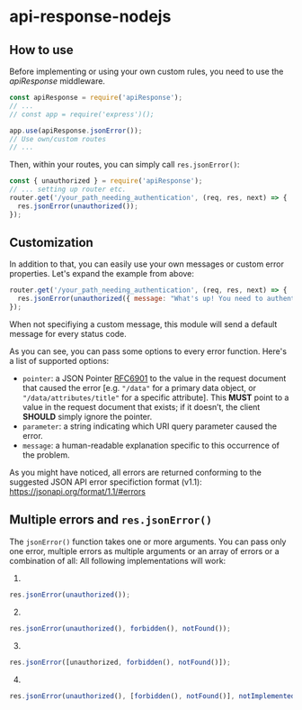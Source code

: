# api-response-nodejs

## How to use
Before implementing or using your own custom rules, you need to use the _apiResponse_ middleware.

```js
const apiResponse = require('apiResponse');
// ...
// const app = require('express')();

app.use(apiResponse.jsonError());
// Use own/custom routes
// ...
```

Then, within your routes, you can simply call `res.jsonError()`: 
```js
const { unauthorized } = require('apiResponse');
// ... setting up router etc.
router.get('/your_path_needing_authentication', (req, res, next) => {
  res.jsonError(unauthorized());
});
```

## Customization
In addition to that, you can easily use your own messages or custom error properties. Let's expand the example from above:
```js
router.get('/your_path_needing_authentication', (req, res, next) => {
  res.jsonError(unauthorized({ message: "What's up! You need to authenticate before being able to continue." }));
});
```

When not specifiying a custom message, this module will send a default message for every status code.

As you can see, you can pass some options to every error function. Here's a list of supported options: 

- `pointer`: a JSON Pointer [RFC6901](https://tools.ietf.org/html/rfc6901) to the value in the request document that caused the error [e.g. `"/data"` for a primary data object, or `"/data/attributes/title"` for a specific attribute]. This __MUST__ point to a value in the request document that exists; if it doesn’t, the client __SHOULD__ simply ignore the pointer.
- `parameter`: a string indicating which URI query parameter caused the error.
- `message`: a human-readable explanation specific to this occurrence of the problem.

As you might have noticed, all errors are returned conforming to the suggested JSON API error specifiction format (v1.1): 
https://jsonapi.org/format/1.1/#errors

## Multiple errors and `res.jsonError()`
The `jsonError()` function takes one or more arguments. You can pass only one error, multiple errors as multiple arguments or an array of errors or a combination of all: 
All following implementations will work: 

1. 
```js
res.jsonError(unauthorized());
```
2. 
```js
res.jsonError(unauthorized(), forbidden(), notFound());
```
3.
```js
res.jsonError([unauthorized, forbidden(), notFound()]);
```
4. 
```js
res.jsonError(unauthorized(), [forbidden(), notFound()], notImplemented());
```
